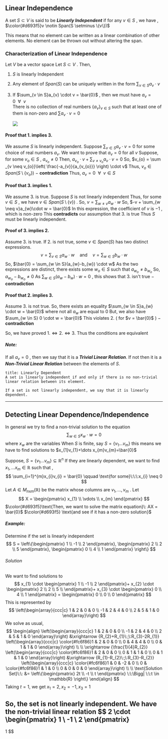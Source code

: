 
## Linear Independence

A set $S \subset V$ is said to be ***Linearly Independent*** if for any $v \in S$ , we have ,  $\color{#d693f5}v \notin Span(S \setminus \{v\})$

This means that no element can be written as a linear combination of other elements.
No element can be thrown out without altering the span.


### Characterization of Linear Independence

 Let $V$ be a vector space
 Let $S \subset V$ . Then,
 1. $S$ is linearly Independent
 2. Any element of $Span(S)$ can be uniquely written in the form $\sum_{v \in S}a_{v} \cdot v$
 3. If $\sum_{v \in S}a_{v} \cdot v = \bar{0}$  ,  then we must have $a_{v} = 0 \:\: \forall \:\: v$  
    There is no collection of real numbers $\{a_{v}\}_{v \in S}$ such that at least one of them is non-zero and $\sum a_{v}\cdot v =0$
    
    ![](https://i.imgur.com/wzxskAw.gif)


#### Proof that 1. implies 3.

We assume $S$ is linearly independent.
Suppose $\sum_{v \in S} a_{v} \cdot v =0$  for some choice of real numbers $a_{v}$.
We want to prove that $a_{v}= 0$ for all $v$
Suppose, for some $v_{o} \in S$  ,  $a_{v_{o}} \neq 0$
Then,
	$a_{v_{o}} \cdot v + \sum_{v \neq v_{o}} a_{v} \cdot v = 0$
So,
	$v_{o} = \sum _{v \neq v_{o}}\left( \frac{-a_{v}}{a_{v_{o}}} \right) \cdot v$
Thus,
	$v_{o} \in Span(S \setminus \{v_{o}\})$        $-$ **contradiction**
Thus,
	$a_{v}=0 \:\: \forall \:\: v \in S$

#### Proof that 3. implies 1.
We assume $3.$ is true.
Suppose $S$ is not linearly independent
Thus, for some $v \in S$ , we have $v \in Span(S \setminus \{v\})$ .
So,
	$v = \sum_{w \neq v}a_{w} \cdot w$
So,
	$-v + \sum_{w \neq v}a_{w}\cdot w = \bar{0}$
In this expression, the coefficient of $v$ is $-1$ , which is non-zero
This **contradicts** our assumption that $3.$ is true
Thus $S$ must be linearly independent.


#### Proof of 3. implies 2.

Assume $3.$ is true.
If $2.$ is not true, some $v \in Span(S)$ has two distinct expressions.
$$
v = \sum_{v \in S}a_{w} \cdot w \quad \text{and} \quad v = \sum_{w \in S} b_{w} \cdot w
$$
So,
	$\bar{0} = \sum_{w \in S}(a_{w}-b_{w}) \cdot w$
As the two expressions are distinct, there exists some $w_{o} \in S$ such that $a_{w_{o}} \neq b_{w_{o}}$
So,
	$a_{w_{o}}-b_{w_{o}} \neq 0$
As
	$\sum_{w \in S}(a_{w}-b_{w}) \cdot w = 0$  , this shows that $3.$ isn't true  $-$ **contradiction**


#### Proof that 2. implies 3.

Assume $3.$ is not true.
So, there exists an equality  $\sum_{w \in S}a_{w} \cdot w = \bar{0}$
where not all $a_{w}$ are equal to $0$
But, we also have $\sum_{w \in S} 0 \cdot w = \bar{0}$
	This violates $2.$ ( for $v = \bar{0}$ )      $-$ **contradiction**

So, we have proved
$1. \iff 2. \iff 3.$
Thus the conditions are equivalent

##### Note:
If all $a_{v}=0$ , then we say that it is a ***Trivial Linear Relation***.
If not then it is a ***Non-Trivial Linear Relation*** between the elements of $S$.

```ad-note
title: Linearly Dependent
A set is linearly independent if and only if there is no non-trivial linear relation between its element.

If a set is not linearly independent, we say that it is linearly dependent.

```


---

## Detecting Linear Dependence/Independence

In general we try to find a non-trivial solution to the equation
$$\sum_{w \in S} x_{w}\cdot w = 0$$
where $x_{w}$ are the variables
When $S$ is finite, say $S = \{v_{1}\dots v_{m}\}$ this means we have to find solutions to $x_{1}v_{1}+\dots x_{m}v_{m}=\bar{0}$

Suppose,
$S = \{v_{1}\dots v_{m}\} \subseteq \mathbb{R}^{n}$
If they are linearly dependent, we want to find $x_{1},\dots x_{m} \in \mathbb{R}$ such that ,
$$
\sum_{i=1}^{m}x_{i}v_{i} = \bar{0} \qquad \text{for some}\:\:\:x_{i} \neq 0
$$
Let $A \in M_{n\text{x}m}(\mathbb{R})$ be the matrix whose columns are $v_{1},\dots ,v_{m}$ .
Let $$
X = \begin{pmatrix}
x_{1} \\
\vdots \\
x_{m}
\end{pmatrix}
$$
$\color{#d693f5}\text{Then, we want to solve the matrix equation}\: AX = \bar{0}$
$\color{#d693f5} \text{and see if it has a non-zero solution}$


##### Example:
Determine if the set is linearly independent
$$
S = \left\{\begin{pmatrix}
1 \\
-1 \\
2
\end{pmatrix},
\begin{pmatrix}
2 \\
2 \\
5
\end{pmatrix},
\begin{pmatrix}
0 \\
4 \\
1
\end{pmatrix}
\right\}
$$
###### Solution
We want to find solutions to
$$
x_{1} \cdot \begin{pmatrix}
1 \\
-1 \\
2
\end{pmatrix}+
x_{2} \cdot \begin{pmatrix}
2 \\
2 \\
5 \\
\end{pmatrix}+
x_{3} \cdot \begin{pmatrix}
0 \\
4 \\
1
\end{pmatrix} = \begin{pmatrix}
0 \\
0 \\
0
\end{pmatrix}
$$
This is represented by
$$
\left(\begin{array}{ccc|c}
1 & 2 & 0 & 0 \\
-1 & 2 & 4 & 0 \\
2 & 5 & 1 & 0
\end{array}\right)
$$
We solve as usual,
$$
\begin{align}
\left(\begin{array}{ccc|c}
1 & 2 & 0 & 0 \\
-1 & 2 & 4 & 0 \\
2 & 5 & 1 & 0
\end{array}\right) 
&\xrightarrow {R_{2}+R_{1}\:;\:R_{3}-2R_{1}} \left(\begin{array}{ccc|c}
\color{#fc6f86}1 & 2 & 0 & 0 \\
0 & 4 & 4 & 0 \\
0 & 1 & 1 & 0
\end{array}\right) \\ \\
\xrightarrow {\frac{1}{4}R_{2}} \left(\begin{array}{ccc|c}
\color{#fc6f86}1 & 2 & 0 & 0 \\
0 & 1 & 1 & 0 \\
0 & 1 & 1 & 0
\end{array}\right)
&\xrightarrow {R_{1}-R_{2}\:;\:R_{3}-R_{2}}
\left(\begin{array}{ccc|c}
\color{#fc6f86}1 & 0 & -2 & 0 \\
0 & \color{#fc6f86}1 & 1 & 0 \\
0 & 0 & 0 & 0
\end{array}\right) \\ \\
\text{Solution Set}\:\: &= \left\{\begin{pmatrix}
2t \\
-t \\
t
\end{pmatrix} \:\:\Bigg| \:\:t \in \mathbb{R}
\right\}
\end{align}
$$
	Taking $t=1$, we get $x_{1}=2,x_{2}=-1,x_{3}=1$

So, the set is not linearly independent. We have the non-trivial linear relation
$$
2 \cdot \begin{pmatrix}
1 \\
-1 \\
2
\end{pmatrix}
-
1
$$



